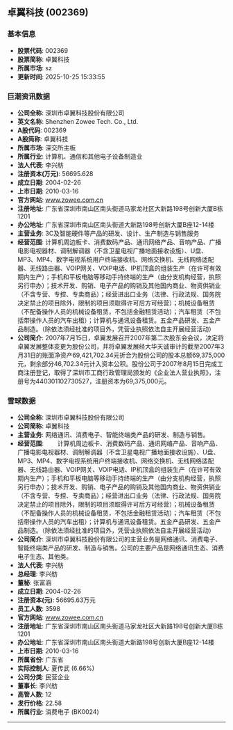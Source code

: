 ## 卓翼科技 (002369)

### 基本信息

- **股票代码**: 002369
- **股票简称**: 卓翼科技
- **所属市场**: sz
- **更新时间**: 2025-10-25 15:33:55

### 巨潮资讯数据

- **公司全称**: 深圳市卓翼科技股份有限公司
- **英文名称**: Shenzhen Zowee Tech. Co., Ltd.
- **A股代码**: 002369
- **A股简称**: 卓翼科技
- **所属市场**: 深交所主板
- **所属行业**: 计算机、通信和其他电子设备制造业
- **法人代表**: 李兴舫
- **注册资本(万元)**: 56695.628
- **成立日期**: 2004-02-26
- **上市日期**: 2010-03-16
- **官方网站**: www.zowee.com.cn
- **注册地址**: 广东省深圳市南山区南头街道马家龙社区大新路198号创新大厦B栋1201
- **办公地址**: 广东省深圳市南山区南头街道大新路198号创新大厦B座12-14楼
- **主营业务**: 3C及智能硬件等产品的研发、设计、生产制造与销售服务
- **经营范围**: 计算机周边板卡、消费数码产品、通讯网络产品、音响产品、广播电影电视器材、调制解调器（不含卫星电视广播地面接收设施）、U盘、MP3、MP4、数字电视系统用户终端接收机、网络交换机、无线网络适配器、无线路由器、VOIP网关、VOIP电话、IP机顶盒的组装生产（在许可有效期内生产）；手机和平板电脑等移动手持终端的生产（由分支机构经营，执照另行申办）；技术开发、购销、电子产品的购销及其他国内商业、物资供销业（不含专营、专控、专卖商品）；经营进出口业务（法律、行政法规、国务院决定禁止的项目除外，限制的项目须取得许可后方可经营）；机械设备租赁（不配备操作人员的机械设备租赁，不包括金融租赁活动）；汽车租赁（不包括带操作人员的汽车出租）；计算机与通讯设备租赁。五金产品研发、五金产品制造。（除依法须经批准的项目外，凭营业执照依法自主开展经营活动）
- **公司简介**: 2007年7月15日，卓翼发展召开2007年第二次股东会会议，决定将卓翼发展整体变更为股份公司，并将卓翼发展经大华天诚审计的截至2007年3月31日的账面净资产69,421,702.34元折合为股份公司的股本总额69,375,000元，剩余部分46,702.34元计入资本公积。股份公司于2007年8月15日完成工商注册登记，取得了深圳市工商行政管理局颁发的《企业法人营业执照》，注册号为440301102730527，注册资本为69,375,000元。

### 雪球数据

- **公司全称**: 深圳市卓翼科技股份有限公司
- **公司简称**: 卓翼科技
- **主营业务**: 网络通讯、消费电子、智能终端类产品的研发、制造与销售。
- **经营范围**: 　　计算机周边板卡、消费数码产品、通讯网络产品、音响产品、广播电影电视器材、调制解调器（不含卫星电视广播地面接收设施）、U盘、MP3、MP4、数字电视系统用户终端接收机、网络交换机、无线网络适配器、无线路由器、VOIP网关、VOIP电话、IP机顶盒的组装生产（在许可有效期内生产）；手机和平板电脑等移动手持终端的生产（由分支机构经营，执照另行申办）；技术开发、购销、电子产品的购销及其他国内商业、物资供销业（不含专营、专控、专卖商品）；经营进出口业务（法律、行政法规、国务院决定禁止的项目除外，限制的项目须取得许可后方可经营）；机械设备租赁（不配备操作人员的机械设备租赁，不包括金融租赁活动）；汽车租赁（不包括带操作人员的汽车出租）；计算机与通讯设备租赁。五金产品研发、五金产品制造。（除依法须经批准的项目外，凭营业执照依法自主开展经营活动）
- **公司简介**: 深圳市卓翼科技股份有限公司的主营业务是网络通讯、消费电子、智能终端类产品的研发、制造与销售。公司的主要产品是网络通讯生态、消费电子生态、其他类。
- **法人代表**: 李兴舫
- **总经理**: 李兴舫
- **董秘**: 张富涵
- **成立日期**: 2004-02-26
- **注册资本(元)**: 56695.63万元
- **员工人数**: 3598
- **官方网站**: www.zowee.com.cn
- **注册地址**: 广东省深圳市南山区南头街道马家龙社区大新路198号创新大厦B栋1201
- **办公地址**: 广东省深圳市南山区南头街道大新路198号创新大厦B座12-14楼
- **上市日期**: 2010-03-16
- **所属省份**: 广东省
- **实际控制人**: 夏传武 (6.66%)
- **公司分类**: 民营企业
- **董事长**: 李兴舫
- **高管人数**: 12
- **发行价格**: 22.58
- **所属行业**: 消费电子 (BK0024)

---